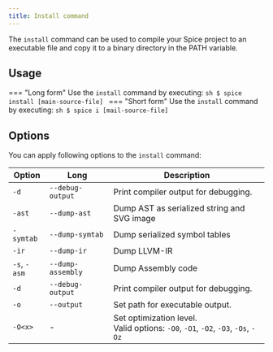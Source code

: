 ```yaml
---
title: Install command
---
```


The `install` command can be used to compile your Spice project to an executable file and copy it to a binary directory in the PATH variable.

## Usage
=== "Long form"
    Use the `install` command by executing:
    ```sh
    $ spice install [main-source-file]
    ```
=== "Short form"
    Use the `install` command by executing:
    ```sh
    $ spice i [mail-source-file]
    ```

## Options
You can apply following options to the `install` command:

| Option       | Long              | Description                                                                          |
|--------------|-------------------|--------------------------------------------------------------------------------------|
| `-d`         | `--debug-output`  | Print compiler output for debugging.                                                 |
| `-ast`       | `--dump-ast`      | Dump AST as serialized string and SVG image                                          |
| `-symtab`    | `--dump-symtab`   | Dump serialized symbol tables                                                        |
| `-ir`        | `--dump-ir`       | Dump LLVM-IR                                                                         |
| `-s`, `-asm` | `--dump-assembly` | Dump Assembly code                                                                   |
| `-d`         | `--debug-output`  | Print compiler output for debugging.                                                 |
| `-o`         | `--output`        | Set path for executable output.                                                      |
| `-O<x>`      | -                 | Set optimization level. <br> Valid options: `-O0`, `-O1`, `-O2`, `-O3`, `-Os`, `-Oz` |